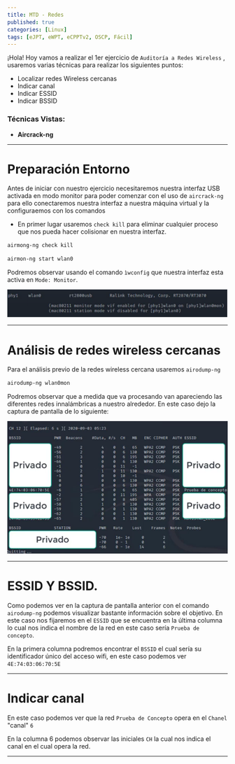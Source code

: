 ```yaml
---
title: MTD - Redes 
published: true
categories: [Linux]
tags: [eJPT, eWPT, eCPPTv2, OSCP, Fácil]
---
```



¡Hola! Hoy vamos a realizar el 1er ejercicio de `Auditoría a Redes Wireless` , usaremos varias técnicas para realizar los siguientes puntos:
* Localizar redes Wireless cercanas
* Indicar canal
* Indicar ESSID
* Indicar BSSID

### Técnicas Vistas: 

- **Aircrack-ng**

* * *
# Preparación Entorno



Antes de iniciar con nuestro ejercicio necesitaremos nuestra interfaz USB activada en modo monitor para poder comenzar con el uso de `aircrack-ng` para ello conectaremos nuestra interfaz a nuestra máquina virtual y la configuraemos con los comandos

* En primer lugar usaremos `check kill` para eliminar cualquier proceso que nos pueda hacer colisionar en nuestra interfaz.
```bash
airmong-ng check kill
```
```bash
airmon-ng start wlan0
```

Podremos observar usando el comando `ìwconfig` que nuestra interfaz esta activa en `Mode: Monitor`.

<img src="/assets/HTB/Redes/modemonitor.png">

* * * 
# Análisis de redes wireless cercanas


Para el análisis previo de la redes wireless cercana usaremos `airodump-ng` 

```bash
airodump-ng wlan0mon
```

Podremos observar que a medida que va procesando van apareciendo las diferentes redes innalámbricas a nuestro alrededor.
En este caso dejo la captura de pantalla de lo siguiente:

<img src="/assets/HTB/Redes/airodump.png">

* * *


# ESSID Y BSSID.
Como podemos ver en la captura de pantalla anterior con el comando `airodump-ng` podemos visualizar bastante información sobre el objetivo. En este caso nos fijaremos en el `ESSID` que se encuentra en la última columna lo cual nos indica el nombre de la red en este caso sería `Prueba de concepto`.

En la primera columna podremos encontrar el `BSSID` el cual sería su identificador único del acceso wifi, en este caso podemos ver `4E:74:03:06:70:5E`


* * * 

# Indicar canal
En este caso podemos ver que la red `Prueba de Concepto` opera en el `Chanel` "canal" `6`

En la columna 6 podemos observar las iniciales `CH` la cual nos indica el canal en el cual opera la red.


* * *




